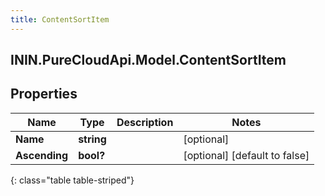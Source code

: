 ```yaml
---
title: ContentSortItem
---
```

## ININ.PureCloudApi.Model.ContentSortItem

## Properties

|Name | Type | Description | Notes|
|------------ | ------------- | ------------- | -------------|
| **Name** | **string** |  | [optional] |
| **Ascending** | **bool?** |  | [optional] [default to false]|
{: class="table table-striped"}


